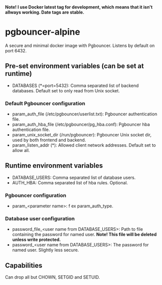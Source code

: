 **Note! I use Docker latest tag for development, which means that it isn't allways working. Date tags are stable.**

# pgbouncer-alpine
A secure and minimal docker image with Pgbouncer. Listens by default on port 6432.

## Pre-set environment variables (can be set at runtime)
* DATABASES (*=port=5432): Comma separated list of backend databases. Default set to only read from Unix socket.
### Default Pgbouncer configuration
* param_auth_file (/etc/pgbouncer/userlist.txt): Pgbouncer authentication file.
* param_auth_hba_file (/etc/pgbouncer/pg_hba.conf): Pgbouncer hba authentication file.
* param_unix_socket_dir (/run/pgbouncer): Pgbouncer Unix socket dir, used by both frontend and backend.
* param_listen_addr (*): Allowed client network addresses. Default set to allow all.

## Runtime environment variables
* DATABASE_USERS: Comma separated list of database users.
* AUTH_HBA: Comma separated list of hba rules. Optional.
### Pgbouncer configuration
* param_&lt;parameter name&gt;: f ex param_auth_type.
### Database user configuration
* password&#95;file_&lt;user name from DATABASE_USERS&gt;: Path to file containing the password for named user. **Note! This file will be deleted unless write protected.**
* password_&lt;user name from DATABASE_USERS&gt;: The password for named user. Slightly less secure.

## Capabilities
Can drop all but CHOWN, SETGID and SETUID.
